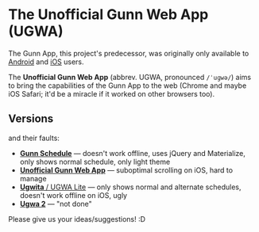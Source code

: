 # The Unofficial Gunn Web App (UGWA)
The Gunn App, this project's predecessor, was originally only available to [Android](https://github.com/RiceCakess/TheGunnApp) and [iOS](https://github.com/xaviloinaz/thegunnapp) users.

The **Unofficial Gunn Web App** (abbrev. UGWA, pronounced `/ˈuɡwə/`) aims to bring the capabilities of the Gunn App to the web (Chrome and maybe iOS Safari; it'd be a miracle if it worked on other browsers too).

## Versions
and their faults:
- [**Gunn Schedule**](https://orbiit.github.io/gunn-web-app/schedule/) — doesn't work offline, uses jQuery and Materialize, only shows normal schedule, only light theme
- [**Unofficial Gunn Web App**](https://orbiit.github.io/gunn-web-app/) — suboptimal scrolling on iOS, hard to manage
- [**Ugwita** / UGWA Lite](https://orbiit.github.io/gunn-web-app/lite/) — only shows normal and alternate schedules, doesn't work offline on iOS, ugly
- [**Ugwa 2**](https://orbiit.github.io/ugwa2/) — "not done"

Please give us your ideas/suggestions! :D
